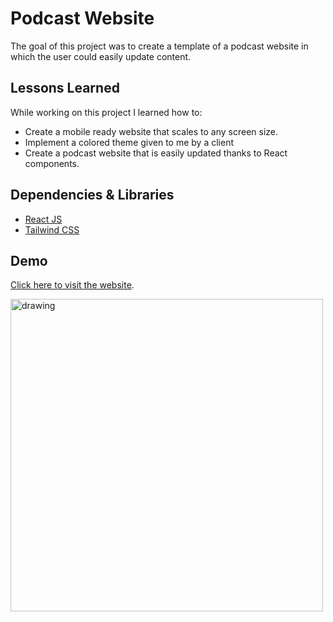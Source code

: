 # Podcast Website

The goal of this project was to create a template of a podcast website in which the user could easily update content. 

## Lessons Learned

While working on this project I learned how to:

* Create a mobile ready website that scales to any screen size. 
* Implement a colored theme given to me by a client
* Create a podcast website that is easily updated thanks to React components.

## Dependencies & Libraries

* [React JS](https://reactjs.org/)
* [Tailwind CSS](https://tailwindcss.com/)

## Demo

[Click here to visit the website](https://the-african-block.vercel.app/).

<img src="https://github.com/ytraiba/Portfolio/blob/main/thumbnail.png" alt="drawing" style="width:500px;"/>
